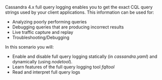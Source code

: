 Cassandra 4.x full query logging enables you to get the exact CQL query strings used by your client applications. This information can be used for:
- Analyzing poorly performing queries 
- Debugging queries that are producing incorrect results
- Live traffic capture and replay
- Troubleshooting/Debugging

In this scenario you will:

- Enable and disable full query logging statically (in *cassandra.yaml*) and dynamically (using *nodetool*).
- Learn features of the full query logging tool *fqltool*
- Read and interpret full query logs
